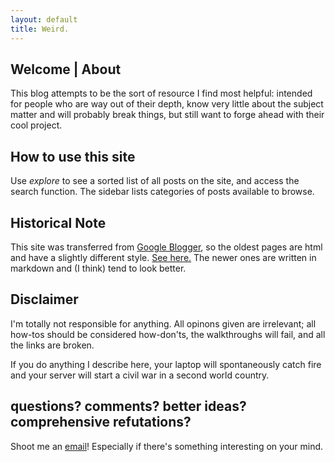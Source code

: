 ```yaml
---
layout: default
title: Weird.
---
```


## Welcome | About

This blog attempts to be the sort of resource I find most helpful: intended for people who are way out of their depth, know very little about the subject matter and will probably break things, but still want to forge ahead with their cool project.

## How to use this site

Use _explore_ to see a sorted list of all posts on the site, and access the search function.  The sidebar lists categories of posts available to browse.

## Historical Note

This site was transferred from [Google Blogger](https://nixingaround.blogspot.com/2017/10/final-post-here.html), so the oldest pages are html and have a slightly different style.  [See here.](/new-blog-location)  The newer ones are written in markdown and (I think) tend to look better.  

## Disclaimer

I'm totally not responsible for anything.  All opinons given are irrelevant; all how-tos should be considered how-don'ts, the walkthroughs will fail, and all the links are broken. 

If you do anything I describe here, your laptop will spontaneously catch fire and your server will start a civil war in a second world country.  

## questions? comments? better ideas? comprehensive refutations? 

Shoot me an [email](mailto:um.hau@outlook.com)! Especially if there's something interesting on your mind. 
